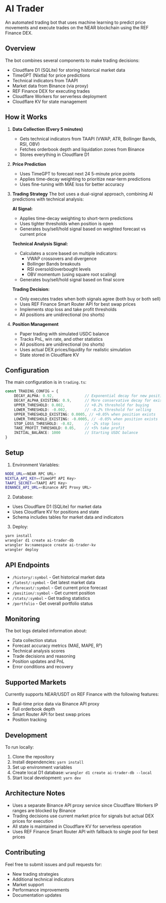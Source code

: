 # AI Trader

An automated trading bot that uses machine learning to predict price movements and execute trades on the NEAR blockchain using the REF Finance DEX.

## Overview

The bot combines several components to make trading decisions:

- Cloudflare D1 (SQLite) for storing historical market data
- TimeGPT (Nixtla) for price predictions
- Technical indicators from TAAPI
- Market data from Binance (via proxy)
- REF Finance DEX for executing trades
- Cloudflare Workers for serverless deployment
- Cloudflare KV for state management

## How it Works

1. **Data Collection (Every 5 minutes)**
   - Gets technical indicators from TAAPI (VWAP, ATR, Bollinger Bands, RSI, OBV)
   - Fetches orderbook depth and liquidation zones from Binance
   - Stores everything in Cloudflare D1

2. **Price Prediction**
   - Uses TimeGPT to forecast next 24 5-minute price points
   - Applies time-decay weighting to prioritize near-term predictions
   - Uses fine-tuning with MAE loss for better accuracy

3. **Trading Strategy**
   The bot uses a dual-signal approach, combining AI predictions with technical analysis:

   **AI Signal:**
   - Applies time-decay weighting to short-term predictions
   - Uses tighter thresholds when position is open
   - Generates buy/sell/hold signal based on weighted forecast vs current price

   **Technical Analysis Signal:**
   - Calculates a score based on multiple indicators:
     - VWAP crossovers and divergence
     - Bollinger Bands breakouts
     - RSI oversold/overbought levels
     - OBV momentum (using square root scaling)
   - Generates buy/sell/hold signal based on final score

   **Trading Decision:**
   - Only executes trades when both signals agree (both buy or both sell)
   - Uses REF Finance Smart Router API for best swap prices
   - Implements stop loss and take profit thresholds
   - All positions are unidirectional (no shorts)

4. **Position Management**
   - Paper trading with simulated USDC balance
   - Tracks PnL, win rate, and other statistics
   - All positions are unidirectional (no shorts)
   - Uses actual DEX prices/liquidity for realistic simulation
   - State stored in Cloudflare KV

## Configuration

The main configuration is in `trading.ts`:

```typescript
const TRADING_CONFIG = {
    DECAY_ALPHA: 0.92,              // Exponential decay for new positions
    DECAY_ALPHA_EXISTING: 0.9,      // More conservative decay for existing
    UPPER_THRESHOLD: 0.002,         // +0.2% threshold for buying
    LOWER_THRESHOLD: -0.002,        // -0.2% threshold for selling
    UPPER_THRESHOLD_EXISTING: 0.0005, // +0.05% when position exists
    LOWER_THRESHOLD_EXISTING: -0.0005, // -0.05% when position exists
    STOP_LOSS_THRESHOLD: -0.02,     // -2% stop loss
    TAKE_PROFIT_THRESHOLD: 0.05,    // +5% take profit
    INITIAL_BALANCE: 1000           // Starting USDC balance
}
```

## Setup

1. Environment Variables:

```bash
NODE_URL=<NEAR RPC URL>
NIXTLA_API_KEY=<TimeGPT API Key>
TAAPI_SECRET=<TAAPI API Key>
BINANCE_API_URL=<Binance API Proxy URL>
```

2. Database:

- Uses Cloudflare D1 (SQLite) for market data
- Uses Cloudflare KV for positions and state
- Schema includes tables for market data and indicators

3. Deploy:

```bash
yarn install
wrangler d1 create ai-trader-db
wrangler kv:namespace create ai-trader-kv
wrangler deploy
```

## API Endpoints

- `/history/:symbol` - Get historical market data
- `/latest/:symbol` - Get latest market data
- `/forecast/:symbol` - Get current price forecast
- `/position/:symbol` - Get current position
- `/stats/:symbol` - Get trading statistics
- `/portfolio` - Get overall portfolio status

## Monitoring

The bot logs detailed information about:

- Data collection status
- Forecast accuracy metrics (MAE, MAPE, R²)
- Technical analysis scores
- Trade decisions and reasoning
- Position updates and PnL
- Error conditions and recovery

## Supported Markets

Currently supports NEAR/USDT on REF Finance with the following features:

- Real-time price data via Binance API proxy
- Full orderbook depth
- Smart Router API for best swap prices
- Position tracking

## Development

To run locally:

1. Clone the repository
2. Install dependencies: `yarn install`
3. Set up environment variables
4. Create local D1 database: `wrangler d1 create ai-trader-db --local`
5. Start local development: `yarn dev`

## Architecture Notes

- Uses a separate Binance API proxy service since Cloudflare Workers IP ranges are blocked by Binance
- Trading decisions use current market price for signals but actual DEX prices for execution
- All state is maintained in Cloudflare KV for serverless operation
- Uses REF Finance Smart Router API with fallback to single pool for best prices

## Contributing

Feel free to submit issues and pull requests for:

- New trading strategies
- Additional technical indicators
- Market support
- Performance improvements
- Documentation updates 